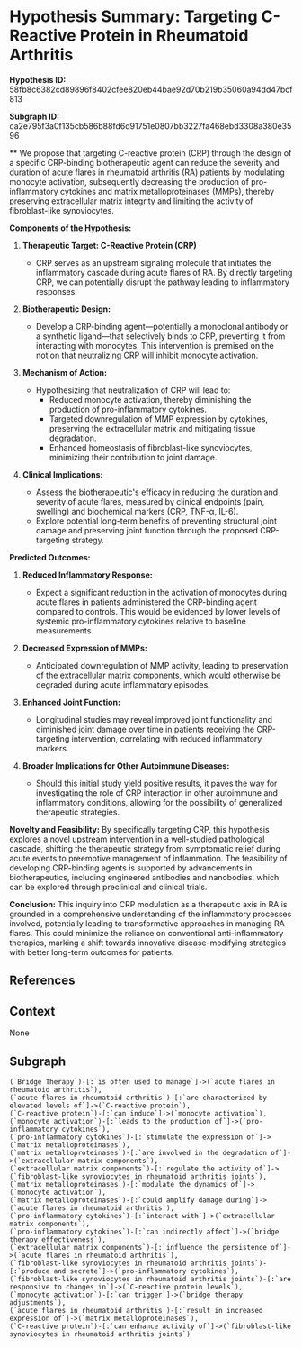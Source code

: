 
# Hypothesis Summary: Targeting C-Reactive Protein in Rheumatoid Arthritis

**Hypothesis ID:** 58fb8c6382cd89896f8402cfee820eb44bae92d70b219b35060a94dd47bcf813

**Subgraph ID:** ca2e795f3a0f135cb586b88fd6d91751e0807bb3227fa468ebd3308a380e3596

**
We propose that targeting C-reactive protein (CRP) through the design of a specific CRP-binding biotherapeutic agent can reduce the severity and duration of acute flares in rheumatoid arthritis (RA) patients by modulating monocyte activation, subsequently decreasing the production of pro-inflammatory cytokines and matrix metalloproteinases (MMPs), thereby preserving extracellular matrix integrity and limiting the activity of fibroblast-like synoviocytes.

**Components of the Hypothesis:**
1. **Therapeutic Target: C-Reactive Protein (CRP)**
   - CRP serves as an upstream signaling molecule that initiates the inflammatory cascade during acute flares of RA. By directly targeting CRP, we can potentially disrupt the pathway leading to inflammatory responses.

2. **Biotherapeutic Design:**
   - Develop a CRP-binding agent—potentially a monoclonal antibody or a synthetic ligand—that selectively binds to CRP, preventing it from interacting with monocytes. This intervention is premised on the notion that neutralizing CRP will inhibit monocyte activation.

3. **Mechanism of Action:**
   - Hypothesizing that neutralization of CRP will lead to:
     - Reduced monocyte activation, thereby diminishing the production of pro-inflammatory cytokines.
     - Targeted downregulation of MMP expression by cytokines, preserving the extracellular matrix and mitigating tissue degradation.
     - Enhanced homeostasis of fibroblast-like synoviocytes, minimizing their contribution to joint damage.

4. **Clinical Implications:**
   - Assess the biotherapeutic's efficacy in reducing the duration and severity of acute flares, measured by clinical endpoints (pain, swelling) and biochemical markers (CRP, TNF-α, IL-6).
   - Explore potential long-term benefits of preventing structural joint damage and preserving joint function through the proposed CRP-targeting strategy.

**Predicted Outcomes:**
1. **Reduced Inflammatory Response:**
   - Expect a significant reduction in the activation of monocytes during acute flares in patients administered the CRP-binding agent compared to controls. This would be evidenced by lower levels of systemic pro-inflammatory cytokines relative to baseline measurements.

2. **Decreased Expression of MMPs:**
   - Anticipated downregulation of MMP activity, leading to preservation of the extracellular matrix components, which would otherwise be degraded during acute inflammatory episodes.

3. **Enhanced Joint Function:**
   - Longitudinal studies may reveal improved joint functionality and diminished joint damage over time in patients receiving the CRP-targeting intervention, correlating with reduced inflammatory markers.

4. **Broader Implications for Other Autoimmune Diseases:**
   - Should this initial study yield positive results, it paves the way for investigating the role of CRP interaction in other autoimmune and inflammatory conditions, allowing for the possibility of generalized therapeutic strategies.

**Novelty and Feasibility:**
By specifically targeting CRP, this hypothesis explores a novel upstream intervention in a well-studied pathological cascade, shifting the therapeutic strategy from symptomatic relief during acute events to preemptive management of inflammation. The feasibility of developing CRP-binding agents is supported by advancements in biotherapeutics, including engineered antibodies and nanobodies, which can be explored through preclinical and clinical trials.

**Conclusion:**
This inquiry into CRP modulation as a therapeutic axis in RA is grounded in a comprehensive understanding of the inflammatory processes involved, potentially leading to transformative approaches in managing RA flares. This could minimize the reliance on conventional anti-inflammatory therapies, marking a shift towards innovative disease-modifying strategies with better long-term outcomes for patients.

## References


## Context
None

## Subgraph
```
(`Bridge Therapy`)-[:`is often used to manage`]->(`acute flares in rheumatoid arthritis`),
(`acute flares in rheumatoid arthritis`)-[:`are characterized by elevated levels of`]->(`C-reactive protein`),
(`C-reactive protein`)-[:`can induce`]->(`monocyte activation`),
(`monocyte activation`)-[:`leads to the production of`]->(`pro-inflammatory cytokines`),
(`pro-inflammatory cytokines`)-[:`stimulate the expression of`]->(`matrix metalloproteinases`),
(`matrix metalloproteinases`)-[:`are involved in the degradation of`]->(`extracellular matrix components`),
(`extracellular matrix components`)-[:`regulate the activity of`]->(`fibroblast-like synoviocytes in rheumatoid arthritis joints`),
(`matrix metalloproteinases`)-[:`modulate the dynamics of`]->(`monocyte activation`),
(`matrix metalloproteinases`)-[:`could amplify damage during`]->(`acute flares in rheumatoid arthritis`),
(`pro-inflammatory cytokines`)-[:`interact with`]->(`extracellular matrix components`),
(`pro-inflammatory cytokines`)-[:`can indirectly affect`]->(`bridge therapy effectiveness`),
(`extracellular matrix components`)-[:`influence the persistence of`]->(`acute flares in rheumatoid arthritis`),
(`fibroblast-like synoviocytes in rheumatoid arthritis joints`)-[:`produce and secrete`]->(`pro-inflammatory cytokines`),
(`fibroblast-like synoviocytes in rheumatoid arthritis joints`)-[:`are responsive to changes in`]->(`C-reactive protein levels`),
(`monocyte activation`)-[:`can trigger`]->(`bridge therapy adjustments`),
(`acute flares in rheumatoid arthritis`)-[:`result in increased expression of`]->(`matrix metalloproteinases`),
(`C-reactive protein`)-[:`can enhance activity of`]->(`fibroblast-like synoviocytes in rheumatoid arthritis joints`)
```

